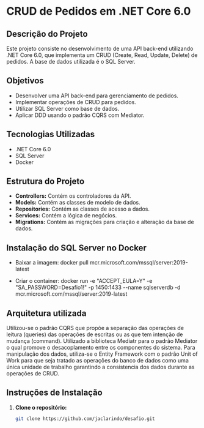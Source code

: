 # CRUD de Pedidos em .NET Core 6.0

## Descrição do Projeto

Este projeto consiste no desenvolvimento de uma API back-end utilizando .NET Core 6.0, que implementa um CRUD (Create, Read, Update, Delete) de pedidos. A base de dados utilizada é o SQL Server.

## Objetivos

- Desenvolver uma API back-end para gerenciamento de pedidos.
- Implementar operações de CRUD para pedidos.
- Utilizar SQL Server como base de dados.
- Aplicar DDD usando o padrão CQRS com Mediator.

## Tecnologias Utilizadas

- .NET Core 6.0
- SQL Server
- Docker 

## Estrutura do Projeto

- **Controllers:** Contém os controladores da API.
- **Models:** Contém as classes de modelo de dados.
- **Repositories:** Contém as classes de acesso a dados.
- **Services:** Contém a lógica de negócios.
- **Migrations:** Contém as migrações para criação e alteração da base de dados.

## Instalação do SQL Server no Docker

- Baixar a imagem:
  docker pull mcr.microsoft.com/mssql/server:2019-latest

- Criar o container:
  docker run -e "ACCEPT_EULA=Y" -e "SA_PASSWORD=Desafio1!" -p 1450:1433 --name sqlserverdb -d mcr.microsoft.com/mssql/server:2019-latest

## Arquitetura utilizada

Utilizou-se o padrão CQRS que propõe a separação das operações de leitura (queries) das operações de escritas ou as que tem intenção de mudança	(command). Utilizado a biblioteca Mediatr para o padrão Mediator o qual promove o desacoplamento entre os componentes do sistema.
Para manipulação dos dados, utiliza-se o Entity Framework com o padrão Unit of Work para que seja tratado as operações do banco de dados como uma única unidade de trabalho garantindo a consistencia dos dados durante as operações de CRUD.

## Instruções de Instalação

1. **Clone o repositório:**

   ```sh
   git clone https://github.com/jaclarindo/desafio.git
